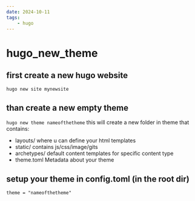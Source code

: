 ```yaml
---
date: 2024-10-11 
tags: 
    - hugo
---
```


# hugo_new_theme

## first create a new hugo website
`hugo new site mynewsite` 

## than create a new empty theme
`hugo new theme nameofthetheme` 
this will create a new folder in theme that contains:
- layouts/ where u can define your html templates
- static/ contains js/css/image/gits 
- archetypes/ default content templates for specific content type
- theme.toml Metadata about your theme

## setup your theme in config.toml (in the root dir)
`theme = "nameofthetheme"` 
